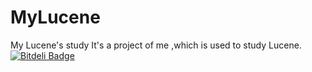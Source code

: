 MyLucene
========

My Lucene's study
It's a project of me ,which is used to study Lucene.
[![Bitdeli Badge](https://d2weczhvl823v0.cloudfront.net/gsh199449/mylucene/trend.png)](https://bitdeli.com/free "Bitdeli Badge")
